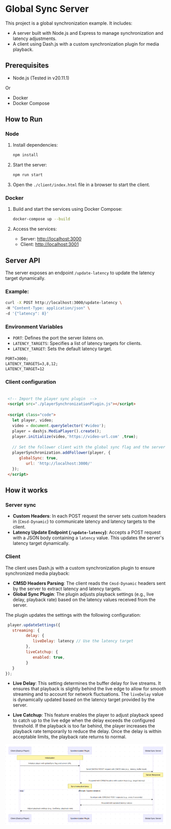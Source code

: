 # Global Sync Server

This project is a global synchronization example. It includes:
- A server built with Node.js and Express to manage synchronization and latency adjustments.
- A client using Dash.js with a custom synchronization plugin for media playback.

## Prerequisites
- Node.js (Tested in v20.11.1)

Or

- Docker
- Docker Compose

## How to Run

### Node
1. Install dependencies:
   ```bash
   npm install
   ```

2. Start the server:
   ```bash
   npm run start
   ```

3. Open the `./client/index.html` file in a browser to start the client.

### Docker
1. Build and start the services using Docker Compose:
   ```bash
   docker-compose up --build
   ```

2. Access the services:
   - Server: [http://localhost:3000](http://localhost:3000)
   - Client: [http://localhost:3001](http://localhost:3001)

## Server API
The server exposes an endpoint `/update-latency` to update the latency target dynamically.

### Example:
```bash
curl -X POST http://localhost:3000/update-latency \
-H "Content-Type: application/json" \
-d '{"latency": 8}'
```

### Environment Variables
- `PORT`: Defines the port the server listens on.
- `LATENCY_TARGETS`: Specifies a list of latency targets for clients.
- `LATENCY_TARGET`: Sets the default latency target.

```
PORT=3000;
LATENCY_TARGETS=3,8,12;
LATENCY_TARGET=12
```

### Client configuration
```html

 <!-- Import the player sync plugin  -->
 <script src="./playerSynchronizationPlugin.js"></script>
 
 <script class="code">
   let player, video;
   video = document.querySelector('#video');
   player = dashjs.MediaPlayer().create();
   player.initialize(video,'https://video-url.com' ,true);

   // Set the follower client with the global sync flag and the server sync url/
   playerSynchronization.addFollower(player, {
      globalSync: true,
         url: 'http://localhost:3000/'
   });
 </script>
``` 

## How it works

### Server sync
- **Custom Headers**: In each POST request the server sets custom headers in (`Cmsd-Dynamic`) to communicate latency and latency targets to the client.
- **Latency Update Endpoint (`/update-latency`)**: Accepts a POST request with a JSON body containing a `latency` value. This updates the server's latency target dynamically.

### Client
The client uses Dash.js with a custom synchronization plugin to ensure synchronized media playback:
- **CMSD Headers Parsing**: The client reads the `Cmsd-Dynamic` headers sent by the server to extract latency and latency targets.
- **Global Sync Plugin**: The plugin adjusts playback settings (e.g., live delay, playback rate) based on the latency values received from the server.

The plugin updates the settings with the following configuration:
```javascript
 player.updateSettings({
   streaming: {
         delay: {
            liveDelay: latency // Use the latency target
         },
         liveCatchup: {
            enabled: true, 
         }
   }
});
```

- **Live Delay**: This setting determines the buffer delay for live streams. It ensures that playback is slightly behind the live edge to allow for smooth streaming and to account for network fluctuations. The `liveDelay` value is dynamically updated based on the latency target provided by the server.

- **Live Catchup**: This feature enables the player to adjust playback speed to catch up to the live edge when the delay exceeds the configured threshold. If the playback is too far behind, the player increases the playback rate temporarily to reduce the delay. Once the delay is within acceptable limits, the playback rate returns to normal.

![Global Sync Workflow](diagram.png)